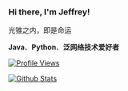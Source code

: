 ### Hi there, I'm Jeffrey!

光锥之内，即是命运

**Java**、**Python**、**泛网络技术爱好者**

[![Profile Views](https://komarev.com/ghpvc/?username=YYJeffrey)](https://github.com/YYJeffrey)

[![Github Stats](https://github-readme-stats.vercel.app/api?username=YYJeffrey&count_private=true&show_icons=true&theme=tokyonight)](https://github.com/YYJeffrey)
